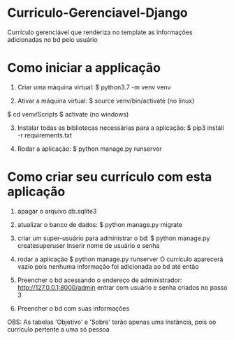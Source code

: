 # Curriculo-Gerenciavel-Django
Currículo gerenciável que renderiza no template as informações adicionadas no bd pelo usuário

# Como iniciar a applicação
1. Criar uma máquina virtual:
  $ python3.7 -m venv venv
   
2. Ativar a máquina virtual:
  $ source venv/bin/activate (no linux)
  
  $ cd venv/Scripts
  $ activate (no windows)
  
3. Instalar todas as bibliotecas necessárias para a aplicação:
  $ pip3 install -r requirements.txt
  
4. Rodar a aplicação:
  $ python manage.py runserver

# Como criar seu currículo com esta aplicação
1. apagar o arquivo db.sqlite3

2. atualizar o banco de dados:
    $ python manage.py migrate

3. criar um super-usuário para administrar o bd:
    $ python manage.py createsuperuser
Inserir nome de usuário e senha

4. rodar a aplicação
    $ python manage.py runserver
O currículo aparecerá vazio pois nenhuma informação foi adicionada ao bd até então

5. Preencher o bd acessando o endereço de administrador:
     http://127.0.0.1:8000/admin
entrar com usuário e senha criados no passo 3

6. Preencher o bd com suas informações

OBS: As tabelas 'Objetivo' e 'Sobre' terão apenas uma instância, pois oo currículo pertente a uma só pessoa
